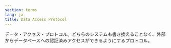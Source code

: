```yaml
---
section: terms
lang: ja
title: Data Access Protocol
---
```


データ・アクセス・プロトコル。どちらのシステムも書き換えることなく、外部からデータベースへの認証済みアクセスができるようにするプロトコル。
